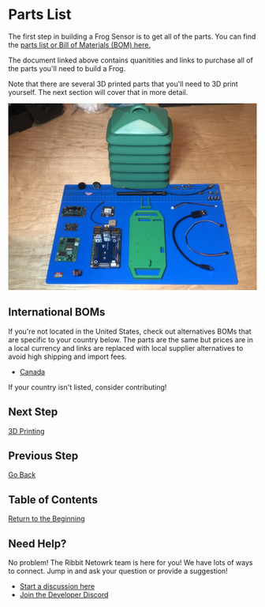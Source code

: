 # Parts List

The first step in building a Frog Sensor is to get all of the parts. You can find the [parts list or Bill of Materials (BOM) here.](../hardware/ribbit_network_frog_sensor_bom.csv)

The document linked above contains quanitities and links to purchase all of the parts you'll need to build a Frog.

Note that there are several 3D printed parts that you'll need to 3D print yourself. The next section will cover that in more detail.

![Parts](images/parts.jpeg)

## International BOMs

If you're not located in the United States, check out alternatives BOMs that are specific to your country below. The parts are the same but prices are in a local currency and links are replaced with local supplier alternatives to avoid high shipping and import fees.

* [Canada](../hardware/international_boms/ribbit_network_frog_sensor_bom_ca.csv)

If your country isn't listed, consider contributing!

## Next Step
[3D Printing](2-3d-printing.md)

## Previous Step
[Go Back](0-start-here.md)

## Table of Contents
[Return to the Beginning](0-start-here.md)

## Need Help?
No problem! The Ribbit Netowrk team is here for you! We have lots of ways to connect. Jump in and ask your question or provide a suggestion!
* [Start a discussion here](https://github.com/Ribbit-Network/ribbit-network-frog-sensor/discussions/new)
* [Join the Developer Discord](https://discord.gg/vq8PkDb2TC)
